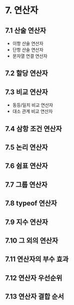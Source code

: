 # 7. 연산자

## 7.1 산술 연산자

- 이항 산술 연산자
- 단항 산술 연산자
- 문자열 연결 연산자

## 7.2 할당 연산자

## 7.3 비교 연산자

- 동등/일치 비교 연산자
- 대소 관계 비교 연산자

## 7.4 삼항 조건 연산자

## 7.5 논리 연산자

## 7.6 쉼표 연산자

## 7.7 그룹 연산자

## 7.8 typeof 연산자

## 7.9 지수 연산자

## 7.10 그 외의 연산자

## 7.11 연산자의 부수 효과

## 7.12 연산자 우선순위

## 7.13 연산자 결합 순서

